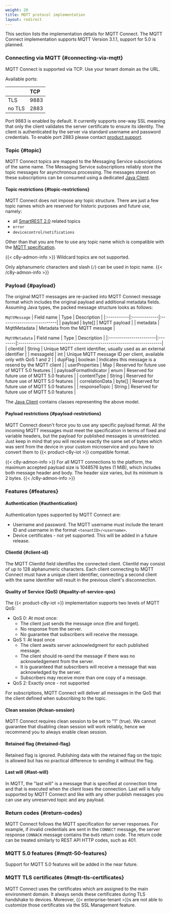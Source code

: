 ```yaml
---
weight: 20
title: MQTT protocol implementation
layout: redirect
---
```


This section lists the implementation details for MQTT Connect. The MQTT Connect implementation supports MQTT Version 3.1.1, support for 5.0 is planned.

### Connecting via MQTT {#connecting-via-mqtt}

MQTT Connect is supported via TCP. Use your tenant domain as the URL.

Available ports:

| &nbsp; | TCP |
|:-----|:----|
| TLS | 9883 |
| no TLS | 2883 |

Port 9883 is enabled by default. It currently supports one-way SSL meaning that only the client validates the server certificate to ensure its identity.
The client is authenticated by the server via standard username and password credentials.
To enable port 2883 please contact [product support](/additional-resources/contacting-support/).

### Topic {#topic}

MQTT Connect topics are mapped to the Messaging Service subscriptions of the same name.
The Messaging Service subscriptions reliably store the topic messages for asynchronous processing.
The messages stored on these subscriptions can be consumed using a dedicated [Java Client](/device-integration/mqtt-connect#java-client).

#### Topic restrictions {#topic-restrictions}

MQTT Connect does not impose any topic structure. There are just a few topic names which are reserved for historic purposes and future use, namely:
* all [SmartREST 2.0](/smartrest/smartrest-two) related topics
* `error`
* `devicecontrol/notifications`

Other than that you are free to use any topic name which is compatible with the [MQTT specification](http://docs.oasis-open.org/mqtt/mqtt/v3.1.1/os/mqtt-v3.1.1-os.html#_Toc398718106).

{{< c8y-admon-info >}}
Wildcard topics are not supported.

Only alphanumeric characters and slash (`/`) can be used in topic name.
{{< /c8y-admon-info >}}

### Payload {#payload}

The original MQTT messages are re-packed into MQTT Connect message format which includes the original payload and additional metadata fields.
Assuming Java types, the packed message structure looks as follows:

`MqttMessage`
| Field name | Type         | Description                |
|:-----------|:-------------|:---------------------------|
| payload    | byte[]       | MQTT payload               |
| metadata   | MqttMetadata | Metadata from the MQTT message |

`MqttMetadata`
| Field name             | Type    | Description                                                           |
|:-----------------------|:--------|:----------------------------------------------------------------------|
| clientId               | String  | Unique MQTT client identifier, usually used as an external identifier |
| messageId              | int     | Unique MQTT message ID per client, available only with QoS 1 and 2    |
| dupFlag                | boolean | Indicates this message is a resend by the MQTT client                 |
| userProperties         | Map     | Reserved for future use of MQTT 5.0 features                          |
| payloadFormatIndicator | enum    | Reserved for future use of MQTT 5.0 features                          |
| contentType            | String  | Reserved for future use of MQTT 5.0 features                          |
| correlationData        | byte[]  | Reserved for future use of MQTT 5.0 features                          |
| responseTopic          | String  | Reserved for future use of MQTT 5.0 features                          |

The [Java Client](/device-integration/mqtt-connect#java-client) contains classes representing the above model.

#### Payload restrictions {#payload-restrictions}

MQTT Connect doesn't force you to use any specific payload format. 
All the incoming MQTT messages must meet the specification in terms of fixed and variable headers, but the payload for published messages is unrestricted.
Just keep in mind that you will receive exactly the same set of bytes which was sent from the device in your custom microservice
and you have to convert them to {{< product-c8y-iot >}} compatible format.

{{< c8y-admon-info >}}
For all MQTT connections to the platform, the maximum accepted payload size is 1048576 bytes (1 MiB), which includes
both message header and body. The header size varies, but its minimum is 2 bytes.
{{< /c8y-admon-info >}}

### Features {#features}

#### Authentication {#authentication}

Authentication types supported by MQTT Connect are:

*   Username and password. The MQTT username must include the tenant ID and username in the format `<tenantID>/<username>`.
*   Device certificates - not yet supported. This will be added in a future release.

#### ClientId {#client-id}

The MQTT ClientId field identifies the connected client. ClientId may consist of up to 128 alphanumeric characters.
Each client connecting to MQTT Connect must have a unique client identifier, connecting a second client with the same identifier will result in the previous client's disconnection.

#### Quality of Service (QoS) {#quality-of-service-qos}

The {{< product-c8y-iot >}} implementation supports two levels of MQTT QoS:

* QoS 0: At most once:
    - The client just sends the message once (fire and forget).
    - No response from the server.
    - No guarantee that subscribers will receive the message.
* QoS 1: At least once
    - The client awaits server acknowledgment for each published message.
    - The client should re-send the message if there was no acknowledgement from the server.
    - It is guaranteed that subscribers will receive a message that was acknowledged by the server.
    - Subscribers may receive more than one copy of a message.
* QoS 2: Exactly once - not supported

For subscriptions, MQTT Connect will deliver all messages in the QoS that the client defined when subscribing to the topic.

#### Clean session {#clean-session}

MQTT Connect requires clean session to be set to "1" (true). We cannot guarantee that disabling clean session will work reliably, hence we recommend you to always enable clean session.

#### Retained flag {#retained-flag}

Retained flag is ignored. Publishing data with the retained flag on the topic is allowed but has no practical difference to sending it without the flag.

#### Last will {#last-will}

In MQTT, the "last will" is a message that is specified at connection time and that is executed when the client loses the connection. 
Last will is fully supported by MQTT Connect and like with any other publish messages you can use any unreserved topic and any payload.

### Return codes {#return-codes}

MQTT Connect follows the MQTT specification for server responses. For example, if invalid credentials are sent in the `CONNECT` message,
the server response `CONNACK` message contains the `0x05` return code.
The return code can be treated similarly to REST API HTTP codes, such as 401.

### MQTT 5.0 features {#mqtt-50-features}

Support for MQTT 5.0 features will be added in the near future.

### MQTT TLS certificates {#mqtt-tls-certificates}

MQTT Connect uses the certificates which are assigned to the main environment domain. It always sends these certificates during TLS handshake to devices.
Moreover, {{< enterprise-tenant >}}s are not able to customize those certificates via the SSL Management feature.
